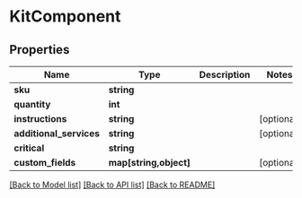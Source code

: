 # KitComponent

## Properties
Name | Type | Description | Notes
------------ | ------------- | ------------- | -------------
**sku** | **string** |  | 
**quantity** | **int** |  | 
**instructions** | **string** |  | [optional] 
**additional_services** | **string** |  | [optional] 
**critical** | **string** |  | 
**custom_fields** | **map[string,object]** |  | [optional] 

[[Back to Model list]](../README.md#documentation-for-models) [[Back to API list]](../README.md#documentation-for-api-endpoints) [[Back to README]](../README.md)


